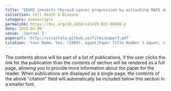 ```yaml
---
title: "SGSM2 inhibits thyroid cancer progression by activating RAP1 and enhancing competitive RAS inhibition"
collection: Cell Death & Disease
category: manuscripts
permalink: https://doi.org/10.1038/s41419-022-04598-y 
date: 2022-03-09
venue: 'Journal 1'
paperurl: 'http://viviolala.github.io/files/paper3.pdf'
citation: 'Your Name, You. (2009). &quot;Paper Title Number 1.&quot; <i>Journal 1</i>. 1(1).'
---
```


The contents above will be part of a list of publications, if the user clicks the link for the publication than the contents of section will be rendered as a full page, allowing you to provide more information about the paper for the reader. When publications are displayed as a single page, the contents of the above "citation" field will automatically be included below this section in a smaller font.
